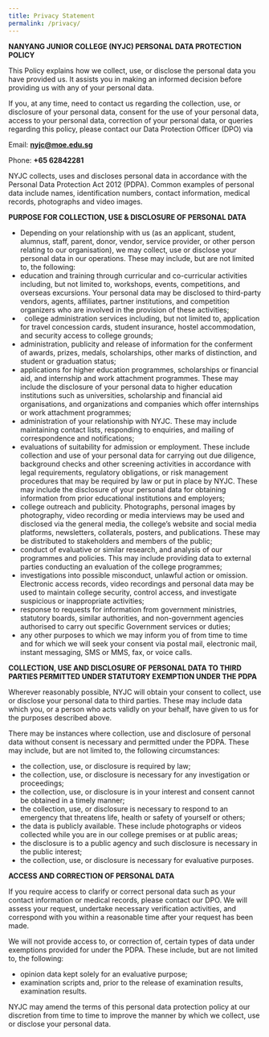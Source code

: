 ```yaml
---
title: Privacy Statement
permalink: /privacy/
---
```

**NANYANG JUNIOR COLLEGE (NYJC) PERSONAL DATA PROTECTION POLICY**

This Policy explains how we collect, use, or disclose the personal data you have provided us. It assists you in making an informed decision before providing us with any of your personal data.

If you, at any time, need to contact us regarding the collection, use, or disclosure of your personal data, consent for the use of your personal data, access to your personal data, correction of your personal data, or queries regarding this policy, please contact our Data Protection Officer (DPO) via

Email: **[nyjc@moe.edu.sg](https://web.archive.org/web/20221004164030/mailto:nyjc@moe.edu.sg)**

Phone: **+65 62842281**

NYJC collects, uses and discloses personal data in accordance with the Personal Data Protection Act 2012 (PDPA). Common examples of personal data include names, identification numbers, contact information, medical records, photographs and video images.

**PURPOSE FOR COLLECTION, USE & DISCLOSURE OF PERSONAL DATA**

*   Depending on your relationship with us (as an applicant, student, alumnus, staff, parent, donor, vendor, service provider, or other person relating to our organisation), we may collect, use or disclose your personal data in our operations. These may include, but are not limited to, the following:
*   education and training through curricular and co-curricular activities including, but not limited to, workshops, events, competitions, and overseas excursions. Your personal data may be disclosed to third-party vendors, agents, affiliates, partner institutions, and competition organizers who are involved in the provision of these activities;
*     college administration services including, but not limited to, application for travel concession cards, student insurance, hostel accommodation, and security access to college grounds;
*   administration, publicity and release of information for the conferment of awards, prizes, medals, scholarships, other marks of distinction, and student or graduation status;
*   applications for higher education programmes, scholarships or financial aid, and internship and work attachment programmes. These may include the disclosure of your personal data to higher education institutions such as universities, scholarship and financial aid organisations, and organizations and companies which offer internships or work attachment programmes;
*   administration of your relationship with NYJC. These may include maintaining contact lists, responding to enquiries, and mailing of correspondence and notifications;
*   evaluations of suitability for admission or employment. These include collection and use of your personal data for carrying out due diligence, background checks and other screening activities in accordance with legal requirements, regulatory obligations, or risk management procedures that may be required by law or put in place by NYJC. These may include the disclosure of your personal data for obtaining information from prior educational institutions and employers;
*   college outreach and publicity. Photographs, personal images by photography, video recording or media interviews may be used and disclosed via the general media, the college’s website and social media platforms, newsletters, collaterals, posters, and publications. These may be distributed to stakeholders and members of the public;
*   conduct of evaluative or similar research, and analysis of our programmes and policies. This may include providing data to external parties conducting an evaluation of the college programmes;
*   investigations into possible misconduct, unlawful action or omission. Electronic access records, video recordings and personal data may be used to maintain college security, control access, and investigate suspicious or inappropriate activities;
*   response to requests for information from government ministries, statutory boards, similar authorities, and non-government agencies authorised to carry out specific Government services or duties;
*   any other purposes to which we may inform you of from time to time and for which we will seek your consent via postal mail, electronic mail, instant messaging, SMS or MMS, fax, or voice calls.

**COLLECTION, USE AND DISCLOSURE OF PERSONAL DATA TO THIRD PARTIES PERMITTED UNDER STATUTORY EXEMPTION UNDER THE PDPA**

Wherever reasonably possible, NYJC will obtain your consent to collect, use or disclose your personal data to third parties. These may include data which you, or a person who acts validly on your behalf, have given to us for the purposes described above.

There may be instances where collection, use and disclosure of personal data without consent is necessary and permitted under the PDPA. These may include, but are not limited to, the following circumstances:

*   the collection, use, or disclosure is required by law;
*   the collection, use, or disclosure is necessary for any investigation or proceedings;
*   the collection, use, or disclosure is in your interest and consent cannot be obtained in a timely manner;
*   the collection, use, or disclosure is necessary to respond to an emergency that threatens life, health or safety of yourself or others;
*   the data is publicly available. These include photographs or videos collected while you are in our college premises or at public areas;
*   the disclosure is to a public agency and such disclosure is necessary in the public interest;
*   the collection, use, or disclosure is necessary for evaluative purposes.

**ACCESS AND CORRECTION OF PERSONAL DATA**

If you require access to clarify or correct personal data such as your contact information or medical records, please contact our DPO. We will assess your request, undertake necessary verification activities, and correspond with you within a reasonable time after your request has been made.

We will not provide access to, or correction of, certain types of data under exemptions provided for under the PDPA. These include, but are not limited to, the following:

*   opinion data kept solely for an evaluative purpose;
*   examination scripts and, prior to the release of examination results, examination results.

NYJC may amend the terms of this personal data protection policy at our discretion from time to time to improve the manner by which we collect, use or disclose your personal data.